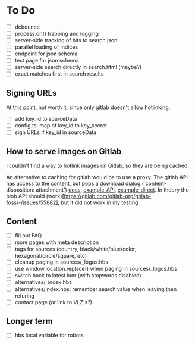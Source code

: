# To Do

- [ ] debounce
- [ ] process.on() trapping and logging
- [ ] server-side tracking of hits to search.json
- [ ] parallel loading of indices
- [ ] endpoint for json schema
- [ ] test page for json schema
- [ ] server-side search directly in search.html (maybe?)
- [ ] exact matches first in search results

## Signing URLs

At this point, not worth it, since only gitlab doesn't allow hotlinking.

- [ ] add key_id to sourceData
- [ ] config.ts: map of key_id to key_secret
- [ ] sign URLs if key_id in sourceData

## How to serve images on Gitlab

I couldn't find a way to hotlink images on Gitlab, so they are being cached.

An alternative to caching for gitlab would be to use a proxy.  The gitlab API has access to the content, but pops a download dialog (`content-disposition: attachment') [docs](https://docs.gitlab.com/ee/api/repository_files.html#get-raw-file-from-repository), [example-API](https://gitlab.com/api/v4/projects/celebdor%2Fdesign/repository/files/logos%2FSamsung.svg/raw?ref=master), [example-direct](https://gitlab.com/celebdor/design/raw/master/logos/Samsung.svg).  In theory the blob API should (work)[https://gitlab.com/gitlab-org/gitlab-foss/-/issues/55882], but it did not work in [my testing](https://gitlab.com/api/v4/projects/celebdor%2Fdesign/repository/blobs/68e68b6f5f192dba625337323526f9a8f4cb8c30/raw)

## Content

- [ ] fill out FAQ
- [ ] more pages with meta description
- [ ] tags for sources (country, black/white/blue/color, hexagonal/circle/square, etc)
- [ ] cleanup paging in sources/_logos.hbs
- [ ] use window.location.replace() when paging in sources/_logos.hbs
- [ ] switch back to latest lunr (with stopwords disabled)
- [ ] alternatives/_index.hbs
- [ ] alternatives/index.hbs: remember search value when leaving then returing
- [ ] contact page (or link to VLZ's?)

## Longer term

- [ ] hbs local variable for robots

